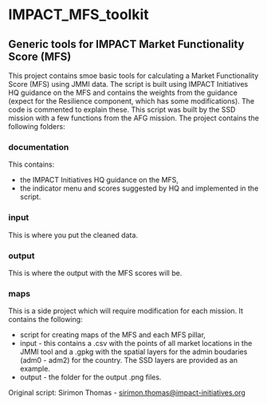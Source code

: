 # IMPACT_MFS_toolkit
## Generic tools for IMPACT Market Functionality Score (MFS)

This project contains smoe basic tools for calculating a Market Functionality Score (MFS) using JMMI data.
The script is built using IMPACT Initiatives HQ guidance on the MFS and contains the weights from the guidance (expect for the Resilience component, which has some modifications). The code is commented to explain these.
This script was built by the SSD mission with a few functions from the AFG mission.
The project contains the following folders:

### documentation
This contains:
- the IMPACT Initiatives HQ guidance on the MFS,
- the indicator menu and scores suggested by HQ and implemented in the script.

### input
This is where you put the cleaned data.

### output
This is where the output with the MFS scores will be.

### maps
This is a side project which will require modification for each mission.
It contains the following:
- script for creating maps of the MFS and each MFS pillar,
- input - this contains a .csv with the points of all market locations in the JMMI tool and a .gpkg with the spatial layers for the admin boudaries (adm0 - adm2) for the country. The SSD layers are provided as an example.
- output - the folder for the output .png files.

Original script: Sirimon Thomas - sirimon.thomas@impact-initiatives.org
